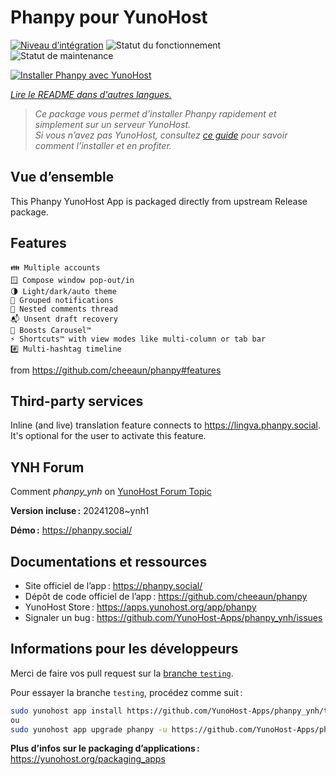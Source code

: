 <!--
Nota bene : ce README est automatiquement généré par <https://github.com/YunoHost/apps/tree/master/tools/readme_generator>
Il NE doit PAS être modifié à la main.
-->

# Phanpy pour YunoHost

[![Niveau d’intégration](https://apps.yunohost.org/badge/integration/phanpy)](https://ci-apps.yunohost.org/ci/apps/phanpy/)
![Statut du fonctionnement](https://apps.yunohost.org/badge/state/phanpy)
![Statut de maintenance](https://apps.yunohost.org/badge/maintained/phanpy)

[![Installer Phanpy avec YunoHost](https://install-app.yunohost.org/install-with-yunohost.svg)](https://install-app.yunohost.org/?app=phanpy)

*[Lire le README dans d'autres langues.](./ALL_README.md)*

> *Ce package vous permet d’installer Phanpy rapidement et simplement sur un serveur YunoHost.*  
> *Si vous n’avez pas YunoHost, consultez [ce guide](https://yunohost.org/install) pour savoir comment l’installer et en profiter.*

## Vue d’ensemble

This Phanpy YunoHost App is packaged directly from upstream Release package.

## Features

    👪 Multiple accounts
    🪟 Compose window pop-out/in
    🌗 Light/dark/auto theme
    🔔 Grouped notifications
    🪺 Nested comments thread
    📬 Unsent draft recovery
    🎠 Boosts Carousel™️
    ⚡ Shortcuts™️ with view modes like multi-column or tab bar
    #️⃣ Multi-hashtag timeline

from <https://github.com/cheeaun/phanpy#features>

## Third-party services

Inline (and live) translation feature connects to <https://lingva.phanpy.social>. It's optional for the user to activate this feature.

## YNH Forum

Comment *phanpy_ynh* on [YunoHost Forum Topic](https://forum.yunohost.org/t/phanpy-a-minimalistic-opinionated-fediverse-web-client/32095)



**Version incluse :** 20241208~ynh1

**Démo :** <https://phanpy.social/>
## Documentations et ressources

- Site officiel de l’app : <https://phanpy.social/>
- Dépôt de code officiel de l’app : <https://github.com/cheeaun/phanpy>
- YunoHost Store : <https://apps.yunohost.org/app/phanpy>
- Signaler un bug : <https://github.com/YunoHost-Apps/phanpy_ynh/issues>

## Informations pour les développeurs

Merci de faire vos pull request sur la [branche `testing`](https://github.com/YunoHost-Apps/phanpy_ynh/tree/testing).

Pour essayer la branche `testing`, procédez comme suit :

```bash
sudo yunohost app install https://github.com/YunoHost-Apps/phanpy_ynh/tree/testing --debug
ou
sudo yunohost app upgrade phanpy -u https://github.com/YunoHost-Apps/phanpy_ynh/tree/testing --debug
```

**Plus d’infos sur le packaging d’applications :** <https://yunohost.org/packaging_apps>
